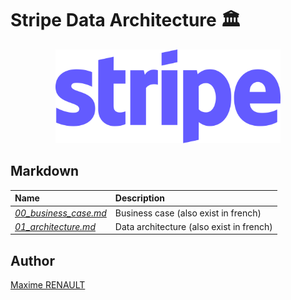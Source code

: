 # Stripe Data Architecture 🏛️

<p align="center">
   <img src='./img/stripe_logo.png' height='150'>
</p>

## Markdown

| Name | Description |
|:-|:-|
| _[00_business_case.md](00_business_case.md)_ | Business case (also exist in french) |
| _[01_architecture.md](01_architecture.md)_ | Data architecture (also exist in french) |

## Author

[Maxime RENAULT](https://github.com/qxzjy)